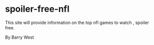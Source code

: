 # spoiler-free-nfl

This site will provide information on the top nfl games to watch , spoiler free.

By Barry West
